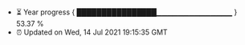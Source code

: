 - ⏳ Year progress { ████████████████▁▁▁▁▁▁▁▁▁▁▁▁▁▁ } 53.37 %
- ⏰ Updated on Wed, 14 Jul 2021 19:15:35 GMT

